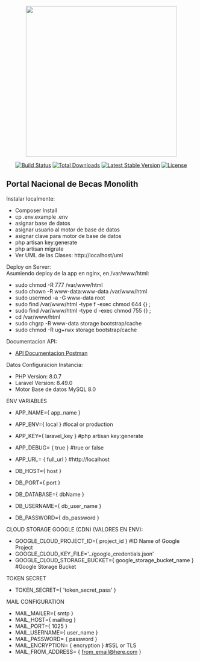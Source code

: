 <p align="center"><a href="https://laravel.com" target="_blank"><img src="https://raw.githubusercontent.com/laravel/art/master/logo-lockup/5%20SVG/2%20CMYK/1%20Full%20Color/laravel-logolockup-cmyk-red.svg" width="400"></a></p>

<p align="center">
<a href="https://travis-ci.org/laravel/framework"><img src="https://travis-ci.org/laravel/framework.svg" alt="Build Status"></a>
<a href="https://packagist.org/packages/laravel/framework"><img src="https://img.shields.io/packagist/dt/laravel/framework" alt="Total Downloads"></a>
<a href="https://packagist.org/packages/laravel/framework"><img src="https://img.shields.io/packagist/v/laravel/framework" alt="Latest Stable Version"></a>
<a href="https://packagist.org/packages/laravel/framework"><img src="https://img.shields.io/packagist/l/laravel/framework" alt="License"></a>
</p>

## Portal Nacional de Becas Monolith

Instalar localmente:

-   Composer Install
-   cp .env.example .env
-   asignar base de datos
-   asignar usuario al motor de base de datos
-   asignar clave para motor de base de datos
-   php artisan key:generate
-   php artisan migrate
-   Ver UML de las Clases: http://localhost/uml

Deploy on Server:<br>
Asumiendo deploy de la app en nginx, en /var/www/html:<br>

-   sudo chmod -R 777 /var/www/html
-   sudo chown -R www-data:www-data /var/www/html
-   sudo usermod -a -G www-data root
-   sudo find /var/www/html -type f -exec chmod 644 {} \;
-   sudo find /var/www/html -type d -exec chmod 755 {} \;
-   cd /var/www/html
-   sudo chgrp -R www-data storage bootstrap/cache
-   sudo chmod -R ug+rwx storage bootstrap/cache

Documentacion API:

-   [API Documentacion Postman](https://documenter.getpostman.com/view/12386329/Tzm5JxHu)

Datos Configuracion Instancia:

-   PHP Version: 8.0.7
-   Laravel Version: 8.49.0
-   Motor Base de datos MySQL 8.0

ENV VARIABLES

-   APP_NAME={ app_name }
-   APP_ENV={ local } #local or production
-   APP_KEY={ laravel_key } #php artisan key:generate
-   APP_DEBUG= { true } #true or false
-   APP_URL= { full_url } #http://localhost


-   DB_HOST={ host }
-   DB_PORT={ port }
-   DB_DATABASE={ dbName }
-   DB_USERNAME={ db_user_name }
-   DB_PASSWORD={ db_password }

CLOUD STORAGE GOOGLE (CDN) (VALORES EN ENV):
-   GOOGLE_CLOUD_PROJECT_ID={ project_id } #ID Name of Google Project
-   GOOGLE_CLOUD_KEY_FILE='../google_credentials.json'
-   GOOGLE_CLOUD_STORAGE_BUCKET={ google_storage_bucket_name } #Google Storage Bucket

TOKEN SECRET
-   TOKEN_SECRET={ 'token_secret_pass' }

MAIL CONFIGURATION
-   MAIL_MAILER={ smtp }
-   MAIL_HOST={ mailhog }
-   MAIL_PORT={ 1025 }
-   MAIL_USERNAME={ user_name }
-   MAIL_PASSWORD= { password }
-   MAIL_ENCRYPTION= { encryption } #SSL or TLS
-   MAIL_FROM_ADDRESS= { from_email@here.com }
